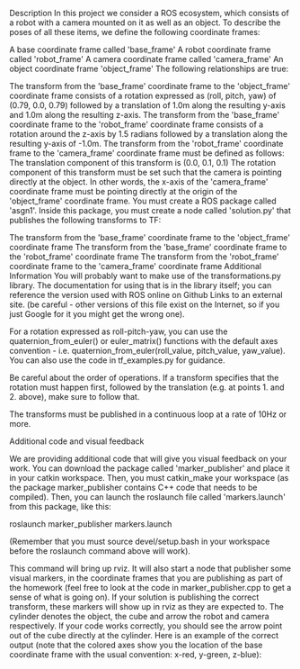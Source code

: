 Description
In this project we consider a ROS ecosystem, which consists of a robot with a camera mounted on it as well as an object. To describe the poses of all these items, we define the following coordinate frames:

A base coordinate frame called 'base_frame'
A robot coordinate frame  called 'robot_frame'
A camera coordinate frame called 'camera_frame'
An object coordinate frame 'object_frame'
The following relationships are true:

The transform from the 'base_frame' coordinate frame to the 'object_frame' coordinate frame consists of a rotation expressed as (roll, pitch, yaw) of (0.79, 0.0, 0.79) followed by a translation of 1.0m along the resulting y-axis and 1.0m along the resulting z-axis. 
The transform from the 'base_frame' coordinate frame to the 'robot_frame' coordinate frame consists of a rotation around the z-axis by 1.5 radians followed by a translation along the resulting y-axis of -1.0m. 
The transform from the 'robot_frame' coordinate frame to the 'camera_frame' coordinate frame must be defined as follows:
The translation component of this transform is (0.0, 0.1, 0.1)
The rotation component of this transform must be set such that the camera is pointing directly at the object. In other words, the x-axis of the 'camera_frame' coordinate frame must be pointing directly at the origin of the 'object_frame' coordinate frame. 
You must create a ROS package called 'asgn1'. Inside this package, you must create a node called 'solution.py' that publishes the following transforms to TF:

The transform from the 'base_frame' coordinate frame to the 'object_frame' coordinate frame 
The transform from the 'base_frame' coordinate frame to the 'robot_frame' coordinate frame 
The transform from the 'robot_frame' coordinate frame to the 'camera_frame' coordinate frame
Additional Information
You will probably want to make use of the transformations.py library. The documentation for using that is in the library itself; you can reference the version used with ROS online on Github Links to an external site. (be careful - other versions of this file exist on the Internet, so if you just Google for it you might get the wrong one).

For a rotation expressed as roll-pitch-yaw, you can use the quaternion_from_euler() or euler_matrix() functions with the default axes convention - i.e. quaternion_from_euler(roll_value, pitch_value, yaw_value). You can also use the code in tf_examples.py for guidance.

Be careful about the order of operations. If a transform specifies that the rotation must happen first, followed by the translation (e.g. at points 1. and 2. above), make sure to follow that.

The transforms must be published in a continuous loop at a rate of 10Hz or more. 

Additional code and visual feedback

We are providing additional code that will give you visual feedback on your work. You can download the package called 'marker_publisher' and place it in your catkin workspace. Then, you must catkin_make your workspace (as the package marker_publisher contains C++ code that needs to be compiled). Then, you can launch the roslaunch file called 'markers.launch' from this package, like this:

roslaunch marker_publisher markers.launch

(Remember that you must source devel/setup.bash in your workspace before the roslaunch command above will work).

This command will bring up rviz. It will also start a node that publisher some visual markers, in the coordinate frames that you are publishing as part of the homework (feel free to look at the code in marker_publisher.cpp to get a sense of what is going on). If your solution is publishing the correct transform, these markers will show up in rviz as they are expected to. The cylinder denotes the object, the cube and arrow the robot and camera respectively. If your code works correctly, you should see the arrow point out of the cube directly at the cylinder. Here is an example of the correct output (note that the colored axes show you the location of the base coordinate frame with the usual convention: x-red, y-green, z-blue):